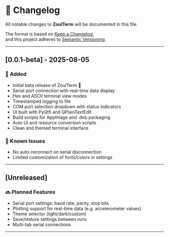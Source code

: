 # 📝 Changelog

All notable changes to **ZoulTerm** will be documented in this file.

The format is based on [Keep a Changelog](https://keepachangelog.com/en/1.0.0/),  
and this project adheres to [Semantic Versioning](https://semver.org/).

---

## [0.0.1-beta] - 2025-08-05

### 🚀 Added
- Initial beta release of ZoulTerm 🧪
- Serial port connection with real-time data display
- Hex and ASCII terminal view modes
- Timestamped logging to file
- COM port selection dropdown with status indicators
- UI built with PyQt5 and QPlainTextEdit
- Build scripts for AppImage and .deb packaging
- Auto UI and resource conversion scripts
- Clean and themed terminal interface

### 🐛 Known Issues
- No auto-reconnect on serial disconnection
- Limited customization of fonts/colors in settings

---

## [Unreleased]

### 🔜 Planned Features
- Serial port settings: baud rate, parity, stop bits
- Plotting support for real-time data (e.g. accelerometer values)
- Theme selector (light/dark/custom)
- Save/restore settings between runs
- Multi-tab serial connections

---

